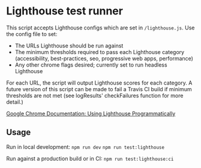 # Lighthouse test runner

This script accepts Lighthouse configs which are set in `/lighthouse.js`. Use the config file to set:

- The URLs Lighthouse should be run against
- The minimum thresholds required to pass each Lighthouse category (accessibility, best-practices, seo, progressive web apps, performance)
- Any other chrome flags desired; currently set to run headless Lighthouse

For each URL, the script will output Lighthouse scores for each category. A future version of this script can be made to fail a Travis CI build if minimum thresholds are not met (see logResults' checkFailures function for more detail.)

[Google Chrome Documentation: Using Lighthouse Programmatically](https://github.com/GoogleChrome/lighthouse/blob/master/docs/readme.md#using-programmatically)

## Usage

Run in local development:
`npm run dev`
`npm run test:lighthouse`

Run against a production build or in CI:
`npm run test:lighthouse:ci`
